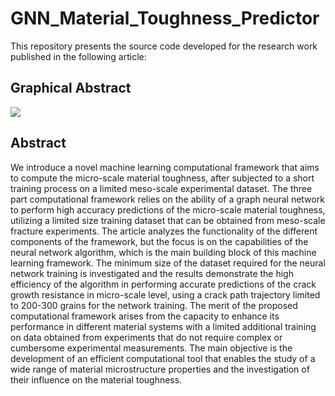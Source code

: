 # GNN_Material_Toughness_Predictor

This repository presents the source code developed for the research work published in the following article:


## Graphical Abstract

<img src="Images/SEM_Predictions.jpg">

## Abstract

We introduce a novel machine learning computational framework that aims to compute the micro-scale material toughness, after subjected to a short training process on a limited meso-scale experimental dataset. The three part computational framework relies on the ability of a graph neural network to perform high accuracy predictions of the micro-scale material toughness, utilizing a limited size training dataset that can be obtained from meso-scale fracture experiments. The article analyzes the functionality of the different components of the framework, but the focus is on the capabilities of the neural network algorithm, which is the main building block of this machine learning framework. The minimum size of the dataset required for the neural network training is investigated and the results demonstrate the high efficiency of the algorithm in performing accurate predictions of the crack growth resistance in micro-scale level, using a crack path trajectory limited to 200-300 grains for the network training. The merit of the proposed computational framework arises from the capacity to enhance its performance in different material systems with a limited additional training on data obtained from experiments that do not require complex or cumbersome experimental measurements. The main objective is the development of an efficient computational tool that enables the study of a wide range of material microstructure properties and the investigation of their influence on the material toughness.

